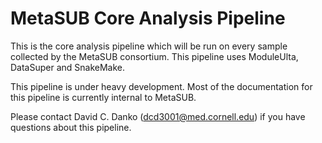 # MetaSUB Core Analysis Pipeline

This is the core analysis pipeline which will be run on every sample collected by the MetaSUB consortium. This pipeline uses ModuleUlta, DataSuper and SnakeMake.

This pipeline is under heavy development. Most of the documentation for this pipeline is currently internal to MetaSUB.

Please contact David C. Danko (dcd3001@med.cornell.edu) if you have questions about this pipeline.